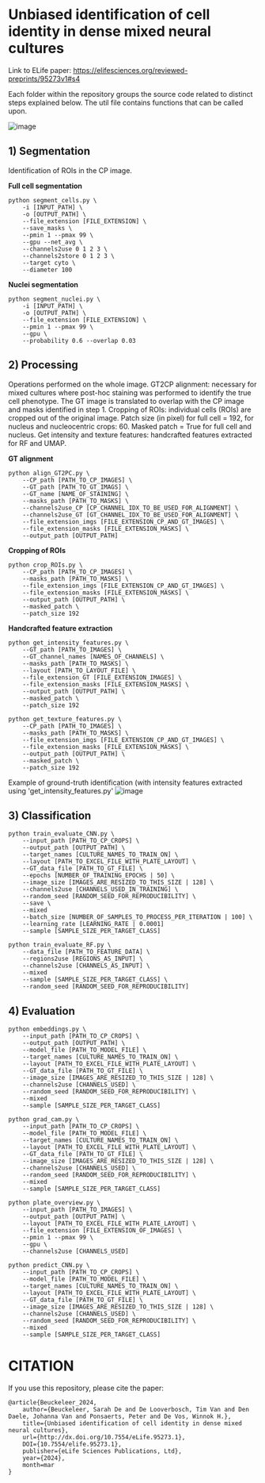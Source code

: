 # Unbiased identification of cell identity in dense mixed neural cultures
Link to ELife paper: https://elifesciences.org/reviewed-preprints/95273v1#s4

Each folder within the repository groups the source code related to distinct steps explained below. The util file contains functions that can be called upon.


![image](https://github.com/user-attachments/assets/279e1514-c83f-451b-ab3d-22a33f56bbf3)


## 1) Segmentation
Identification of ROIs in the CP image.

**Full cell segmentation**
```
python segment_cells.py \
    -i [INPUT_PATH] \
    -o [OUTPUT_PATH] \
    --file_extension [FILE_EXTENSION] \
    --save_masks \
    --pmin 1 --pmax 99 \
    --gpu --net_avg \
    --channels2use 0 1 2 3 \
    --channels2store 0 1 2 3 \
    --target cyto \
    --diameter 100
```

**Nuclei segmentation** 
```
python segment_nuclei.py \
    -i [INPUT_PATH] \
    -o [OUTPUT_PATH] \
    --file_extension [FILE_EXTENSION] \
    --pmin 1 --pmax 99 \
    --gpu \
    --probability 0.6 --overlap 0.03

```


## 2) Processing
Operations performed on the whole image. 
GT2CP alignment: necessary for mixed cultures where post-hoc staining was performed to identify the true cell phenotype. The GT image is translated to overlap with the CP image and masks identified in step 1.
Cropping of ROIs: individual cells (ROIs) are cropped out of the original image. Patch size (in pixel) for full cell = 192, for nucleus and nucleocentric crops: 60. Masked patch = True for full cell and nucleus.
Get intensity and texture features: handcrafted features extracted for RF and UMAP.

**GT alignment** 
```
python align_GT2PC.py \
    --CP_path [PATH_TO_CP_IMAGES] \
    --GT_path [PATH_TO_GT_IMAGS] \
    --GT_name [NAME_OF_STAINING] \
    --masks_path [PATH_TO_MASKS] \
    --channels2use_CP [CP_CHANNEL_IDX_TO_BE_USED_FOR_ALIGNMENT] \
    --channels2use_GT [GT_CHANNEL_IDX_TO_BE_USED_FOR_ALIGNMENT] \
    --file_extension_imgs [FILE_EXTENSION_CP_AND_GT_IMAGES] \
    --file_extension_masks [FILE_EXTENSION_MASKS] \
    --output_path [OUTPUT_PATH]
```



**Cropping of ROIs** 
```
python crop_ROIs.py \
    --CP_path [PATH_TO_CP_IMAGES] \
    --masks_path [PATH_TO_MASKS] \
    --file_extension_imgs [FILE_EXTENSION_CP_AND_GT_IMAGES] \
    --file_extension_masks [FILE_EXTENSION_MASKS] \
    --output_path [OUTPUT_PATH] \
    --masked_patch \
    --patch_size 192
```
**Handcrafted feature extraction** 
```
python get_intensity_features.py \
    --GT_path [PATH_TO_IMAGES] \
    --GT_channel_names [NAMES_OF_CHANNELS] \
    --masks_path [PATH_TO_MASKS] \
    --layout [PATH_TO_LAYOUT_FILE] \
    --file_extension_GT [FILE_EXTENSION_IMAGES] \
    --file_extension_masks [FILE_EXTENSION_MASKS] \
    --output_path [OUTPUT_PATH] \
    --masked_patch \
    --patch_size 192
```

```
python get_texture_features.py \
    --CP_path [PATH_TO_IMAGES] \
    --masks_path [PATH_TO_MASKS] \
    --file_extension_imgs [FILE_EXTENSION_CP_AND_GT_IMAGES] \
    --file_extension_masks [FILE_EXTENSION_MASKS] \
    --output_path [OUTPUT_PATH] \
    --masked_patch \
    --patch_size 192
```

Example of ground-truth identification (with intensity features extracted using 'get_intensity_features.py'
![image](https://github.com/user-attachments/assets/be65a0e6-8fe3-435e-ab98-f748bf611c41)


## 3) Classification

```
python train_evaluate_CNN.py \
    --input_path [PATH_TO_CP_CROPS] \
    --output_path [OUTPUT_PATH] \
    --target_names [CULTURE_NAMES_TO_TRAIN_ON] \
    --layout [PATH_TO_EXCEL_FILE_WITH_PLATE_LAYOUT] \
    --GT_data_file [PATH_TO_GT_FILE] \
    --epochs [NUMBER_OF_TRAINING_EPOCHS | 50] \
    --image_size [IMAGES_ARE_RESIZED_TO_THIS_SIZE | 128] \
    --channels2use [CHANNELS_USED_IN_TRAINING] \
    --random_seed [RANDOM_SEED_FOR_REPRODUCIBILITY] \
    --save \
    --mixed
    --batch_size [NUMBER_OF_SAMPLES_TO_PROCESS_PER_ITERATION | 100] \
    --learning_rate [LEARNING_RATE | 0.0001]
    --sample [SAMPLE_SIZE_PER_TARGET_CLASS]
```

```
python train_evaluate_RF.py \
    --data_file [PATH_TO_FEATURE_DATA] \
    --regions2use [REGIONS_AS_INPUT] \
    --channels2use [CHANNELS_AS_INPUT] \
    --mixed
    --sample [SAMPLE_SIZE_PER_TARGET_CLASS] \
    --random_seed [RANDOM_SEED_FOR_REPRODUCIBILITY]
```

## 4) Evaluation
```
python embeddings.py \
    --input_path [PATH_TO_CP_CROPS] \
    --output_path [OUTPUT_PATH] \
    --model_file [PATH_TO_MODEL_FILE] \
    --target_names [CULTURE_NAMES_TO_TRAIN_ON] \
    --layout [PATH_TO_EXCEL_FILE_WITH_PLATE_LAYOUT] \
    --GT_data_file [PATH_TO_GT_FILE] \
    --image_size [IMAGES_ARE_RESIZED_TO_THIS_SIZE | 128] \
    --channels2use [CHANNELS_USED] \
    --random_seed [RANDOM_SEED_FOR_REPRODUCIBILITY] \
    --mixed
    --sample [SAMPLE_SIZE_PER_TARGET_CLASS]
```
```
python grad_cam.py \
    --input_path [PATH_TO_CP_CROPS] \
    --model_file [PATH_TO_MODEL_FILE] \
    --target_names [CULTURE_NAMES_TO_TRAIN_ON] \
    --layout [PATH_TO_EXCEL_FILE_WITH_PLATE_LAYOUT] \
    --GT_data_file [PATH_TO_GT_FILE] \
    --image_size [IMAGES_ARE_RESIZED_TO_THIS_SIZE | 128] \
    --channels2use [CHANNELS_USED] \
    --random_seed [RANDOM_SEED_FOR_REPRODUCIBILITY] \
    --mixed
    --sample [SAMPLE_SIZE_PER_TARGET_CLASS]
```
```
python plate_overview.py \
    --input_path [PATH_TO_IMAGES] \
    --output_path [OUTPUT_PATH] \
    --layout [PATH_TO_EXCEL_FILE_WITH_PLATE_LAYOUT] \
    --file_extension [FILE_EXTENSION_OF_IMAGES] \
    --pmin 1 --pmax 99 \
    --gpu \
    --channels2use [CHANNELS_USED]
```
```
python predict_CNN.py \
    --input_path [PATH_TO_CP_CROPS] \
    --model_file [PATH_TO_MODEL_FILE] \
    --target_names [CULTURE_NAMES_TO_TRAIN_ON] \
    --layout [PATH_TO_EXCEL_FILE_WITH_PLATE_LAYOUT] \
    --GT_data_file [PATH_TO_GT_FILE] \
    --image_size [IMAGES_ARE_RESIZED_TO_THIS_SIZE | 128] \
    --channels2use [CHANNELS_USED] \
    --random_seed [RANDOM_SEED_FOR_REPRODUCIBILITY] \
    --mixed
    --sample [SAMPLE_SIZE_PER_TARGET_CLASS]
```

# CITATION
If you use this repository, please cite the paper:
```
@article{Beuckeleer_2024,
    author={Beuckeleer, Sarah De and De Looverbosch, Tim Van and Den Daele, Johanna Van and Ponsaerts, Peter and De Vos, Winnok H.}, 
    title={Unbiased identification of cell identity in dense mixed neural cultures}, 
    url={http://dx.doi.org/10.7554/eLife.95273.1},
    DOI={10.7554/elife.95273.1}, 
    publisher={eLife Sciences Publications, Ltd}, 
    year={2024}, 
    month=mar
}
```
